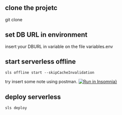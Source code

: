 ## clone the projetc

git clone

## set DB URL in environment
insert your DBURL in variable on the file variables.env

## start serverless offline 
    sls offline start --skipCacheInvalidation

try insert some note using postman.
[![Run in Insomnia}](https://insomnia.rest/images/run.svg)](https://insomnia.rest/run/?label=Serverless%20%2B%20MongoDB&uri=https%3A%2F%2Fgithub.com%2FDaniiloLacerda%2FserverlessWithMongoExample%2Fblob%2Fmaster%2FInsomnia.json)

## deploy serverless
    sls deploy
